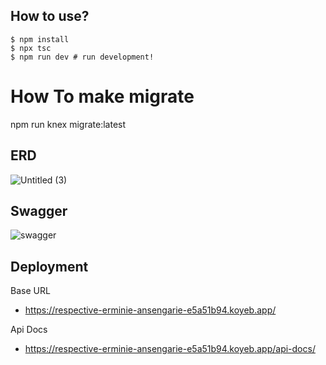 ## How to use?
```
$ npm install
$ npx tsc
$ npm run dev # run development!
```

# How To make migrate
npm run knex migrate:latest


## ERD
![Untitled (3)](https://github.com/ansengarie/24001143-synrgy7-aji-bcr-ch6/assets/58410032/ebec3078-3fcc-4e97-be73-8d1ee84b85e1)

## Swagger
![swagger](https://github.com/ansengarie/24001143-synrgy7-aji-bcr-ch6/assets/58410032/7151cb9c-8264-47f5-8b33-2058ef63b0fe)

## Deployment
  Base URL
 - https://respective-erminie-ansengarie-e5a51b94.koyeb.app/
   
  Api Docs
 - https://respective-erminie-ansengarie-e5a51b94.koyeb.app/api-docs/
